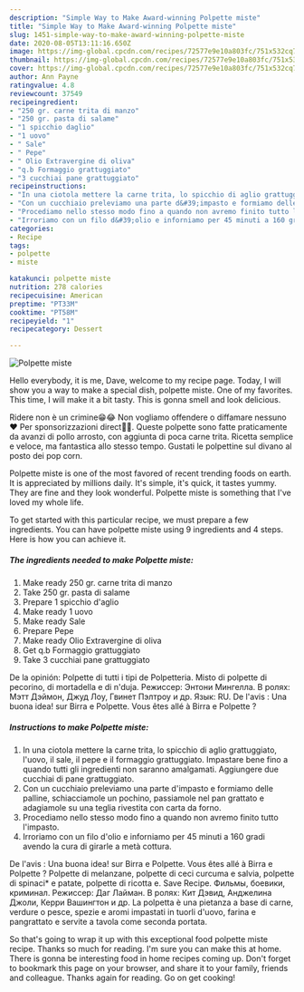 ```yaml
---
description: "Simple Way to Make Award-winning Polpette miste"
title: "Simple Way to Make Award-winning Polpette miste"
slug: 1451-simple-way-to-make-award-winning-polpette-miste
date: 2020-08-05T13:11:16.650Z
image: https://img-global.cpcdn.com/recipes/72577e9e10a803fc/751x532cq70/polpette-miste-recipe-main-photo.jpg
thumbnail: https://img-global.cpcdn.com/recipes/72577e9e10a803fc/751x532cq70/polpette-miste-recipe-main-photo.jpg
cover: https://img-global.cpcdn.com/recipes/72577e9e10a803fc/751x532cq70/polpette-miste-recipe-main-photo.jpg
author: Ann Payne
ratingvalue: 4.8
reviewcount: 37549
recipeingredient:
- "250 gr. carne trita di manzo"
- "250 gr. pasta di salame"
- "1 spicchio daglio"
- "1 uovo"
- " Sale"
- " Pepe"
- " Olio Extravergine di oliva"
- "q.b Formaggio grattuggiato"
- "3 cucchiai pane grattuggiato"
recipeinstructions:
- "In una ciotola mettere la carne trita, lo spicchio di aglio grattuggiato, l&#39;uovo, il sale, il pepe e il formaggio grattuggiato. Impastare bene fino a quando tutti gli ingredienti non saranno amalgamati. Aggiungere due cucchiai di pane grattuggiato."
- "Con un cucchiaio preleviamo una parte d&#39;impasto e formiamo delle palline, schiacciamole un pochino, passiamole nel pan grattato e adagiamole su una teglia rivestita con carta da forno."
- "Procediamo nello stesso modo fino a quando non avremo finito tutto l&#39;impasto."
- "Irroriamo con un filo d&#39;olio e inforniamo per 45 minuti a 160 gradi avendo la cura di girarle a metà cottura."
categories:
- Recipe
tags:
- polpette
- miste

katakunci: polpette miste 
nutrition: 278 calories
recipecuisine: American
preptime: "PT33M"
cooktime: "PT58M"
recipeyield: "1"
recipecategory: Dessert

---
```



![Polpette miste](https://img-global.cpcdn.com/recipes/72577e9e10a803fc/751x532cq70/polpette-miste-recipe-main-photo.jpg)

Hello everybody, it is me, Dave, welcome to my recipe page. Today, I will show you a way to make a special dish, polpette miste. One of my favorites. This time, I will make it a bit tasty. This is gonna smell and look delicious.

Ridere non è un crimine😁😂 Non vogliamo offendere o diffamare nessuno❤ Per sponsorizzazioni direct💎💸. Queste polpette sono fatte praticamente da avanzi di pollo arrosto, con aggiunta di poca carne trita. Ricetta semplice e veloce, ma fantastica allo stesso tempo. Gustati le polpettine sul divano al posto dei pop corn.

Polpette miste is one of the most favored of recent trending foods on earth. It is appreciated by millions daily. It's simple, it's quick, it tastes yummy. They are fine and they look wonderful. Polpette miste is something that I've loved my whole life.


To get started with this particular recipe, we must prepare a few ingredients. You can have polpette miste using 9 ingredients and 4 steps. Here is how you can achieve it.

<!--inarticleads1-->

##### The ingredients needed to make Polpette miste:

1. Make ready 250 gr. carne trita di manzo
1. Take 250 gr. pasta di salame
1. Prepare 1 spicchio d&#39;aglio
1. Make ready 1 uovo
1. Make ready  Sale
1. Prepare  Pepe
1. Make ready  Olio Extravergine di oliva
1. Get q.b Formaggio grattuggiato
1. Take 3 cucchiai pane grattuggiato


De la opinión: Polpette di tutti i tipi de Polpetteria. Misto di polpette di pecorino, di mortadella e di n&#39;duja. Режиссер: Энтони Мингелла. В ролях: Мэтт Дэймон, Джуд Лоу, Гвинет Пэлтроу и др. Язык: RU. De l&#39;avis : Una buona idea! sur Birra e Polpette. Vous êtes allé à Birra e Polpette ? 

<!--inarticleads2-->

##### Instructions to make Polpette miste:

1. In una ciotola mettere la carne trita, lo spicchio di aglio grattuggiato, l&#39;uovo, il sale, il pepe e il formaggio grattuggiato. Impastare bene fino a quando tutti gli ingredienti non saranno amalgamati. Aggiungere due cucchiai di pane grattuggiato.
1. Con un cucchiaio preleviamo una parte d&#39;impasto e formiamo delle palline, schiacciamole un pochino, passiamole nel pan grattato e adagiamole su una teglia rivestita con carta da forno.
1. Procediamo nello stesso modo fino a quando non avremo finito tutto l&#39;impasto.
1. Irroriamo con un filo d&#39;olio e inforniamo per 45 minuti a 160 gradi avendo la cura di girarle a metà cottura.


De l&#39;avis : Una buona idea! sur Birra e Polpette. Vous êtes allé à Birra e Polpette ? Polpette di melanzane, polpette di ceci curcuma e salvia, polpette di spinaci* e patate, polpette di ricotta e. Save Recipe. Фильмы, боевики, криминал. Режиссер: Даг Лайман. В ролях: Кит Дэвид, Анджелина Джоли, Керри Вашингтон и др. La polpetta è una pietanza a base di carne, verdure o pesce, spezie e aromi impastati in tuorli d&#39;uovo, farina e pangrattato e servite a tavola come seconda portata. 

So that's going to wrap it up with this exceptional food polpette miste recipe. Thanks so much for reading. I'm sure you can make this at home. There is gonna be interesting food in home recipes coming up. Don't forget to bookmark this page on your browser, and share it to your family, friends and colleague. Thanks again for reading. Go on get cooking!
